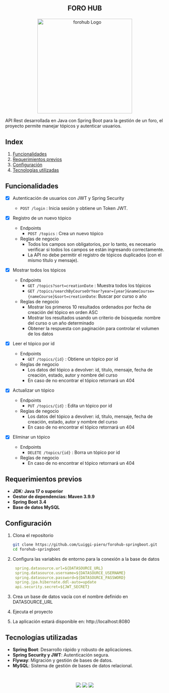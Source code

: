 ## <p align="center"> FORO HUB</p>

<p align="center">
  <img src="https://github.com/user-attachments/assets/3769e5a6-c42e-4227-b211-89afdd132f64" alt="forohub Logo" width="300">
</p>
API Rest desarrollada en Java con Spring Boot para la gestión de un foro, el proyecto permite manejar tópicos y autenticar usuarios.


## Index

1. [Funcionalidades](#Funcionalidades)
2. [Requerimientos previos](#requerimientos-previos)
3. [Configuración](#configuración)
4. [Tecnologías utilizadas](#tecnologías-utilizadas)


## Funcionalidades

- [x] Autenticación de usuarios con JWT y Spring Security
  - `POST /login` : Inicia sesión y obtiene un Token JWT.

- [x] Registro de un nuevo tópico
  - Endpoints
    * `POST /topics` : Crea un nuevo tópico
  - Reglas de negocio
    * Todos los campos son obligatorios, por lo tanto, es necesario verificar si todos los campos se están ingresando correctamente.
    * La API no debe permitir el registro de tópicos duplicados (con el mismo título y mensaje).

- [x] Mostrar todos los tópicos
  - Endpoints
    * `GET /topics?sort=creationDate` : Muestra todos los tópicos
    * `GET /topics/searchByCourseOrYear?year={year}&nameCourse={nameCourse}&sort=creationDate`: Buscar por curso o año
  - Reglas de negocio
    * Mostrar los primeros 10 resultados ordenados por fecha de creación del tópico en orden ASC
    * Mostrar los resultados usando un criterio de búsqueda: nombre del curso o un año determinado
    * Obtener la respuesta con paginación para controlar el volumen de los datos

- [x] Leer el tópico por id
  - Endpoints
    * `GET /topics/{id}` : Obtiene un tópico por id
  - Reglas de negocio
    * Los datos del tópico a devolver: id, titulo, mensaje, fecha de creación, estado, autor y nombre del curso
    * En caso de no encontrar el tópico retornará un 404

- [x] Actualizar un tópico
  - Endpoints
    * `PUT /topics/{id}` : Edita un tópico por id
  - Reglas de negocio
    * Los datos del tópico a devolver: id, titulo, mensaje, fecha de creación, estado, autor y nombre del curso
    * En caso de no encontrar el tópico retornará un 404

- [x] Eliminar un tópico
  - Endpoints
    * `DELETE /topics/{id}` : Borra un tópico por id
  - Reglas de negocio
    * En caso de no encontrar el tópico retornará un 404

## Requerimientos previos
- **JDK: Java 17 o superior**
- **Gestor de dependencias: Maven 3.9.9**
- **Spring Boot 3.4**
- **Base de datos MySQL**

## Configuración 

  1. Clona el repositorio
     
     ```bash
     git clone https://github.com/Luiggi-piero/forohub-springboot.git
     cd forohub-springboot
  2. Configura las variables de entorno para la conexión a la base de datos

     ```yaml
      spring.datasource.url=${DATASOURCE_URL}
      spring.datasource.username=${DATASOURCE_USERNAME}
      spring.datasource.password=${DATASOURCE_PASSWORD}
      spring.jpa.hibernate.ddl-auto=update
      api.security.secret=${JWT_SECRET}

  3. Crea un base de datos vacía con el nombre definido en DATASOURCE_URL
  
  4. Ejecuta el proyecto

  5. La aplicación estará disponible en: http://localhost:8080


## Tecnologías utilizadas

- **Spring Boot**: Desarrollo rápido y robusto de aplicaciones.
- **Spring Security y JWT**: Autenticación segura.
- **Flyway**: Migración y gestión de bases de datos.
- **MySQL**: Sistema de gestión de bases de datos relacional.          

</br>
<p align="center">
  <img src="https://img.shields.io/badge/java-white?style=for-the-badge&logo=openjdk&logoColor=white&labelColor=black">
  <img src="https://img.shields.io/badge/SPRINGBOOT-white?style=for-the-badge&logo=spring&logoColor=white&labelColor=%236DB33F">
  <img src="https://img.shields.io/badge/mysql-white?style=for-the-badge&logo=mysql&logoColor=white&labelColor=4169E1">
</p>

